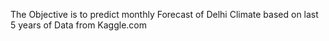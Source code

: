 The Objective is to predict monthly Forecast of Delhi Climate based on last 5 years of Data from Kaggle.com